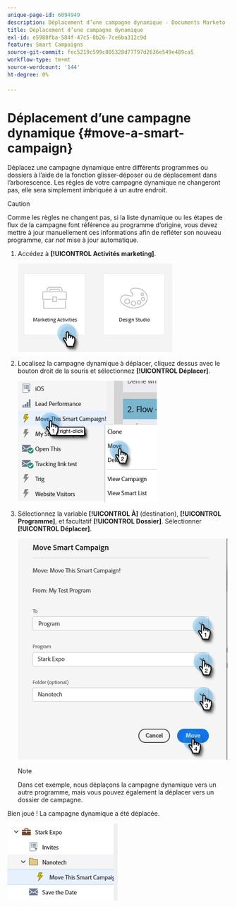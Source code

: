 ```yaml
---
unique-page-id: 6094949
description: Déplacement d’une campagne dynamique - Documents Marketo - Documentation du produit
title: Déplacement d’une campagne dynamique
exl-id: e5988fba-584f-47c5-8b26-7ce6ba312c9d
feature: Smart Campaigns
source-git-commit: fec5219c599c805328d77797d2636e549e489ca5
workflow-type: tm+mt
source-wordcount: '144'
ht-degree: 0%

---
```


# Déplacement d’une campagne dynamique {#move-a-smart-campaign}

Déplacez une campagne dynamique entre différents programmes ou dossiers à l’aide de la fonction glisser-déposer ou de déplacement dans l’arborescence. Les règles de votre campagne dynamique ne changeront pas, elle sera simplement imbriquée à un autre endroit.

>[!CAUTION]
>
>Comme les règles ne changent pas, si la liste dynamique ou les étapes de flux de la campagne font référence au programme d’origine, vous devez mettre à jour manuellement ces informations afin de refléter son nouveau programme, car _not_ mise à jour automatique.

1. Accédez à **[!UICONTROL Activités marketing]**.

   ![](assets/move-a-smart-campaign-1.png)

1. Localisez la campagne dynamique à déplacer, cliquez dessus avec le bouton droit de la souris et sélectionnez **[!UICONTROL Déplacer]**.

   ![](assets/move-a-smart-campaign-2.png)

1. Sélectionnez la variable **[!UICONTROL À]** (destination), **[!UICONTROL Programme]**, et facultatif **[!UICONTROL Dossier]**. Sélectionner **[!UICONTROL Déplacer]**.

   ![](assets/move-a-smart-campaign-3.png)

   >[!NOTE]
   >
   >Dans cet exemple, nous déplaçons la campagne dynamique vers un autre programme, mais vous pouvez également la déplacer vers un dossier de campagne.

Bien joué ! La campagne dynamique a été déplacée.

![](assets/move-a-smart-campaign-4.png)
